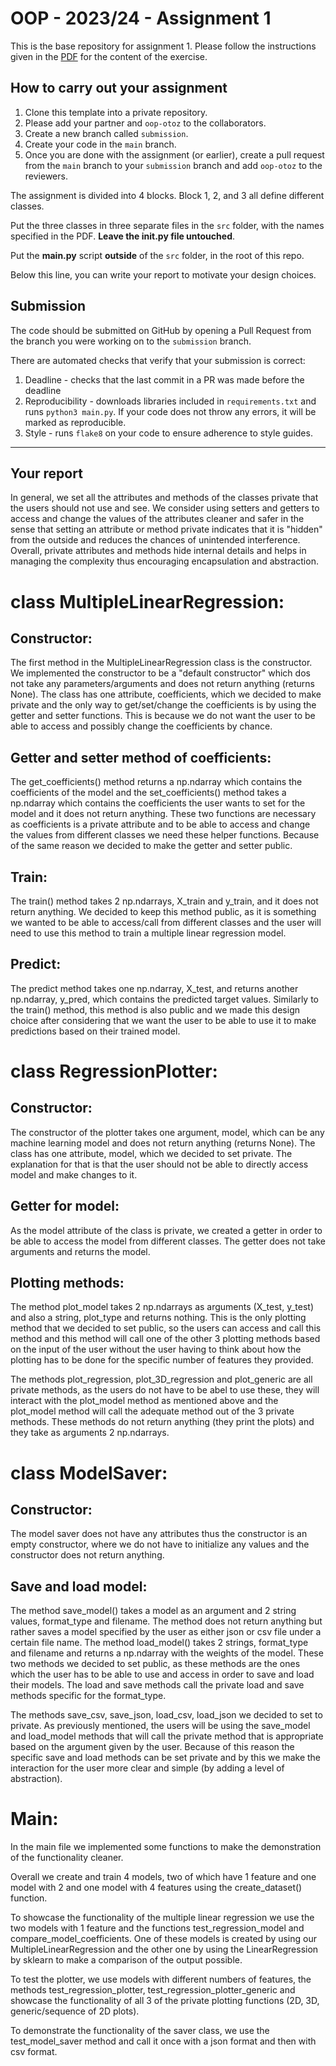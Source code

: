 # OOP - 2023/24 - Assignment 1

This is the base repository for assignment 1.
Please follow the instructions given in the [PDF](https://brightspace.rug.nl/content/enforced/243046-WBAI045-05.2023-2024.1/2023_24_OOP.pdf) for the content of the exercise.

## How to carry out your assignment

1. Clone this template into a private repository.
2. Please add your partner and `oop-otoz` to the collaborators.
3. Create a new branch called `submission`.
4. Create your code in the `main` branch.
5. Once you are done with the assignment (or earlier), create a pull request from the `main` branch to your `submission` branch and add `oop-otoz` to the reviewers.

The assignment is divided into 4 blocks.
Block 1, 2, and 3 all define different classes.

Put the three classes in three separate files in the `src` folder, with the names specified in the PDF.
**Leave the __init__.py file untouched**.

Put the **main.py** script **outside** of the `src` folder, in the root of this repo.

Below this line, you can write your report to motivate your design choices.

## Submission

The code should be submitted on GitHub by opening a Pull Request from the branch you were working on to the `submission` branch.

There are automated checks that verify that your submission is correct:

1. Deadline - checks that the last commit in a PR was made before the deadline
2. Reproducibility - downloads libraries included in `requirements.txt` and runs `python3 main.py`. If your code does not throw any errors, it will be marked as reproducible.
3. Style - runs `flake8` on your code to ensure adherence to style guides.

---

## Your report

In general, we set all the attributes and methods of the classes private that the users should not use and see.
We consider using setters and getters to access and change the values of the attributes cleaner and safer in the sense
that setting an attribute or method private indicates that it is "hidden" from the outside and reduces the chances of
unintended interference. Overall, private attributes and methods hide internal details and helps in managing the
complexity thus encouraging encapsulation and abstraction.

# class MultipleLinearRegression:

## Constructor:
The first method in the MultipleLinearRegression class is the constructor. We implemented the constructor to be a
"default constructor" which dos not take any parameters/arguments and does not return anything (returns None). The
class has one attribute, coefficients, which we decided to make private and the only way to get/set/change the coefficients
is by using the getter and setter functions. This is because we do not want the user to be able to access and possibly change the
coefficients by chance.

## Getter and setter method of coefficients:
The get_coefficients() method returns a np.ndarray which contains the coefficients of the model and the
set_coefficients() method takes a np.ndarray which contains the coefficients the user wants to set for the model and it
does not return anything. These two functions are necessary as coefficients is a private attribute and to be able to
access and change the values from different classes we need these helper functions. Because of the same reason we
decided to make the getter and setter public.

## Train:
The train() method takes 2 np.ndarrays, X_train and y_train, and it does not return anything. We decided to keep this
method public, as it is something we wanted to be able to access/call from different classes and the user will need to
use this method to train a multiple linear regression model.

## Predict:
The predict method takes one np.ndarray, X_test, and returns another np.ndarray, y_pred, which contains the predicted
target values. Similarly to the train() method, this method is also public and we made this design choice after
considering that we want the user to be able to use it to make predictions based on their trained model.


# class RegressionPlotter:

## Constructor:
The constructor of the plotter takes one argument, model, which can be any machine learning model and does not return
anything (returns None). The class has one attribute, model, which we decided to set private. The explanation for that
is that the user should not be able to directly access model and make changes to it.

## Getter for model:
As the model attribute of the class is private, we created a getter in order to be able to access the model from
different classes. The getter does not take arguments and returns the model.

## Plotting methods:

The method plot_model takes 2 np.ndarrays as arguments (X_test, y_test) and also a string, plot_type and returns
nothing. This is the only plotting method that we decided to set public, so the users can access and call this method
and this method will call one of the other 3 plotting methods based on the input of the user without the user having to
think about how the plotting has to be done for the specific number of features they provided.

The methods plot_regression, plot_3D_regression and plot_generic are all private methods, as the users do not have to
be abel to use these, they will interact with the plot_model method as mentioned above and the plot_model method will
call the adequate method out of the 3 private methods. These methods do not return anything (they print the plots) and
they take as arguments 2 np.ndarrays. 

# class ModelSaver:

## Constructor:
The model saver does not have any attributes thus the constructor is an empty constructor, where we do not have to
initialize any values and the constructor does not return anything.

## Save and load model:

The method save_model() takes a model as an argument and 2 string values, format_type and filename. The method does not
return anything but rather saves a model specified by the user as either json or csv file under a certain file name.
The method load_model() takes 2 strings, format_type and filename and returns a np.ndarray with the
weights of the model. These two methods we decided to set public, as these methods are the ones which the user has to be
able to use and access in order to save and load their models. The load and save methods call the private load and 
save methods specific for the format_type.

The methods save_csv, save_json, load_csv, load_json we decided to set to private. As previously mentioned, the users
will be using the save_model and load_model methods that will call the private method that is appropriate based on the
argument given by the user. Because of this reason the specific save and load methods can be set private and by this we
make the interaction for the user more clear and simple (by adding a level of abstraction).

# Main:

In the main file we implemented some functions to make the demonstration of the functionality cleaner.

Overall we create and train 4 models, two of which have 1 feature and one model with 2 and one model with 4 features
using the create_dataset() function.

To showcase the functionality of the multiple linear regression we use the two
models with 1 feature and the functions test_regression_model and compare_model_coefficients. One of these models is
created by using our MultipleLinearRegression and the other one by using the LinearRegression by sklearn to make a
comparison of the output possible.

To test the plotter, we use models with different numbers of features, the methods test_regression_plotter,
test_regression_plotter_generic and showcase the functionality of all 3 of the private plotting functions (2D, 3D,
generic/sequence of 2D plots).

To demonstrate the functionality of the saver class, we use the test_model_saver method and call it once with a json
format and then with csv format.

